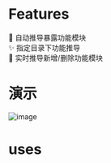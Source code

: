 # Features

🔧 自动推导暴露功能模块  
✨ 指定目录下功能推导  
🚀 实时推导新增/删除功能模块

# 演示
![image](https://cdn.jsdelivr.net/gh/Mrcat33/oss@master/uPic/autoExportExample.gif)

# uses
